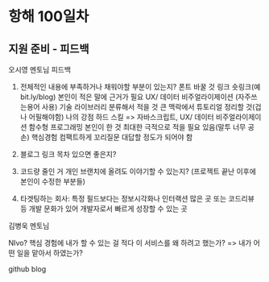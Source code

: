 # 항해 100일차

## 지원 준비 - 피드백

오시영 멘토님 피드백

1. 전체적인 내용에 부족하거나 채워야할 부분이 있는지?
   폰트 바꿀 것
   링크 숏링크(예 bit.ly/blog)
   본인이 적은 말에 근거가 필요
   UX/ 데이터 비주얼라이제이션 (자주쓰는용어 사용)
   기술 라이브러리 분류해서 적을 것
   큰 맥락에서 튜토리얼 정리할 것(겁나 어필해야함)
   나의 강점 하드 스킬 => 자바스크립트, UX/ 데이터 비주얼라이제이션 함수형 프로그래밍
   본인이 한 것 최대한 극적으로 적을 필요 있음(말투 너무 공손)
   핵심경험 컴팩트하게 꼬리질문 대답할 정도가 되어야 함

2. 블로그 링크 목차 있으면 좋은지?

3. 코드량 줄인 거 개인 브랜치에 올려도 이야기할 수 있는지? (프로젝트 끝난 이후에 본인이 수정한 부분들)

4. 타겟팅하는 회사: 특정 필드보다는 정보시각화나 인터랙션 많은 곳 또는 코드리뷰 등 개발 문화가 있어 개발자로서 빠르게 성장할 수 있는 곳

김병욱 멘토님

NIvo?
핵심 경험에 내가 할 수 있는 걸 적다
이 서비스를 왜 하려고 했는가? => 내가 어떤 일을 맡아서 하였는가?

github blog
